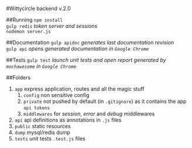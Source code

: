 #Wittycircle backend v.2.0

##Running
`npm install`    
`gulp redis` _token server and sessions_  
`nodemon server.js` 

##Documentation
`gulp apidoc` _generates last documentation revision_  
`gulp api` _opens generated documentation in `Google Chrome`_

##Tests
`gulp test` _launch unit tests and open report generated by `mochawesome` in `Google Chrome`_


##Folders
1. `app` express application, routes and all the magic stuff
    1. `config` non sensitive config
    2. `private` not pushed by default (in `.gitignore`) as it contains the app `api tokens`
    3. `middlewares` for _session_, _error_ and _debug_ middlewares
2. `api` api definitions as annotations in `.js` files
3. `public` static resources
4. `dump` mysql/redis dump
5. `tests` unit tests `.test.js` files
